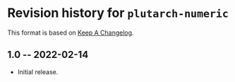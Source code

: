 # Revision history for `plutarch-numeric`

This format is based on [Keep A Changelog](https://keepachangelog.com/en/1.0.0).

## 1.0 -- 2022-02-14

* Initial release.

